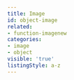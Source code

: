 ```yaml
---
title: Image
id: object-image
related:
- function-imagenew
categories:
- image
- object
visible: 'true'
listingStyle: a-z
---
```

